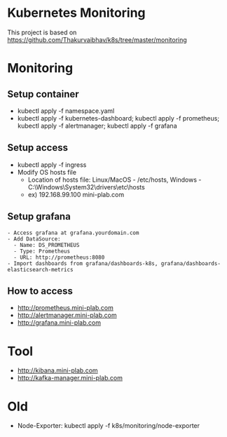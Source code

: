 # Kubernetes Monitoring
This project is based on https://github.com/Thakurvaibhav/k8s/tree/master/monitoring

# Monitoring
## Setup container
- kubectl apply -f namespace.yaml
- kubectl apply -f kubernetes-dashboard; kubectl apply -f prometheus; kubectl apply -f alertmanager; kubectl apply -f grafana
 	
## Setup access
- kubectl apply -f ingress
- Modify OS hosts file
  - Location of hosts file: Linux/MacOS - /etc/hosts, Windows - C:\Windows\System32\drivers\etc\hosts
  - ex) 192.168.99.100 mini-plab.com

## Setup grafana
    - Access grafana at grafana.yourdomain.com
    - Add DataSource: 
 	  - Name: DS_PROMETHEUS
 	  - Type: Prometheus 
 	  - URL: http://prometheus:8080 
 	- Import dashboards from grafana/dashboards-k8s, grafana/dashboards-elasticsearch-metrics

## How to access
- http://prometheus.mini-plab.com
- http://alertmanager.mini-plab.com
- http://grafana.mini-plab.com

# Tool
- http://kibana.mini-plab.com
- http://kafka-manager.mini-plab.com

# Old
- Node-Exporter: kubectl apply -f k8s/monitoring/node-exporter

